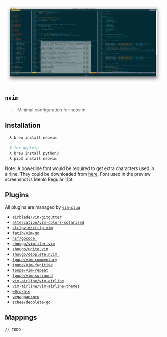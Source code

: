 ![Preview](https://raw.githubusercontent.com/umayr/nvim/master/preview.png)

## `nvim`
> Minimal configuration for neovim.

## Installation

```bash
  λ brew install neovim
  
  # for deplete
  λ brew install python3
  λ pip3 install neovim
```
Note: A powerline font would be required to get extra characters used in airline. They could be downloaded from [here](https://github.com/powerline/fonts). Font used in the preview screenshot is Menlo Regular 11pt.

## Plugins
All plugins are managed by [`vim-plug`](https://github.com/junegunn/vim-plug)

- [`airblade/vim-gitgutter`](https://github.com/airblade/vim-gitgutter)
- [`altercation/vim-colors-solarized`](https://github.com/altercation/vim-colors-solarized)
- [`ctrlpvim/ctrlp.vim`](https://github.com/ctrlpvim/ctrlp.vim)
- [`fatih/vim-go`](https://github.com/fatih/vim-go)
- [`nsf/gocode `](https://github.com/nsf/gocode )
- [`shougo/vimfiler.vim`](https://github.com/shougo/vimfiler.vim)
- [`shougo/unite.vim`](https://github.com/shougo/unite.vim)
- [`shougo/deoplete.nvim `](https://github.com/shougo/deoplete.nvim )
- [`tpope/vim-commentary`](https://github.com/tpope/vim-commentary)
- [`tpope/vim-fugitive`](https://github.com/tpope/vim-fugitive)
- [`tpope/vim-repeat`](https://github.com/tpope/vim-repeat)
- [`tpope/vim-surround`](https://github.com/tpope/vim-surround)
- [`vim-airline/vim-airline`](https://github.com/vim-airline/vim-airline)
- [`vim-airline/vim-airline-themes`](https://github.com/vim-airline/vim-airline-themes)
- [`w0rp/ale`](https://github.com/w0rp/ale)
- [`yegappan/mru`](https://github.com/yegappan/mru)
- [`zchee/deoplete-go`](https://github.com/zchee/deoplete-go)

## Mappings

```
// TODO
```
